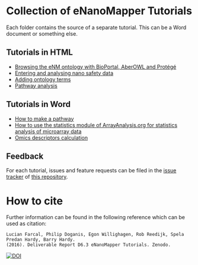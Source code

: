 # Collection of eNanoMapper Tutorials

Each folder contains the source of a separate tutorial. This
can be a Word document or something else.

## Tutorials in HTML

* [Browsing the eNM ontology with BioPortal, AberOWL and Protégé](BrowseOntology/readme.md)
* [Entering and analysing nano safety data](Entering_and_analysing_nano_safety_data/readme.md)
* [Adding ontology terms](Added%20ontology%20terms/README.md)
* [Pathway analysis](Pathway_analysis/readme.md)

## Tutorials in Word

* [How to make a pathway](Pathway/readme.md)
* [How to use the statistics module of ArrayAnalysis.org for statistics analysis of microarray data](Statistics/readme.md)
* [Omics descriptors calculation](Omics%20descriptors%20calculation/README.md)

## Feedback

For each tutorial, issues and feature requests can be filed
in the [issue tracker](https://github.com/enanomapper/tutorials/issues) of
[this repository](https://github.com/enanomapper/tutorials/).

# How to cite

Further information can be found in the following reference which can be used as citation:

    Lucian Farcal, Philip Doganis, Egon Willighagen, Rob Reedijk, Spela Predan Hardy, Barry Hardy.
    (2016). Deliverable Report D6.3 eNanoMapper Tutorials. Zenodo.

[![DOI](https://zenodo.org/badge/DOI/10.5281/zenodo.345975.svg)](https://doi.org/10.5281/zenodo.345975)
